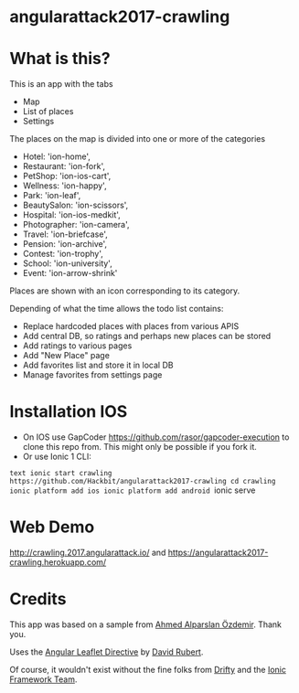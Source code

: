 # angularattack2017-crawling 

# What is this?
This is an app with the tabs
* Map
* List of places
* Settings

The places on the map is divided into one or more of the categories
* Hotel: 'ion-home',
* Restaurant: 'ion-fork',
* PetShop: 'ion-ios-cart',
* Wellness: 'ion-happy',
* Park: 'ion-leaf',
* BeautySalon: 'ion-scissors',
* Hospital: 'ion-ios-medkit',
* Photographer: 'ion-camera',
* Travel: 'ion-briefcase',
* Pension: 'ion-archive',
* Contest: 'ion-trophy',
* School: 'ion-university',
* Event: 'ion-arrow-shrink'

Places are shown with an icon corresponding to its category.

Depending of what the time allows the todo list contains:
* Replace hardcoded places with places from various APIS
* Add central DB, so ratings and perhaps new places can be stored
* Add ratings to various pages
* Add "New Place" page
* Add favorites list and store it in local DB
* Manage favorites from settings page

# Installation IOS
* On IOS use GapCoder https://github.com/rasor/gapcoder-execution to clone this repo from. This might only be possible if you fork it.
* Or use Ionic 1 CLI:

`text
ionic start crawling https://github.com/Hackbit/angularattack2017-crawling
cd crawling
ionic platform add ios
ionic platform add android
`ionic serve

# Web Demo
http://crawling.2017.angularattack.io/ and https://angularattack2017-crawling.herokuapp.com/

# Credits
This app was based on a sample from [Ahmed Alparslan Özdemir](https://github.com/alparslanahmed/MekanBul).  Thank you.

Uses the [Angular Leaflet Directive](https://tombatossals.github.io/angular-leaflet-directive/) by [David Rubert](https://github.com/tombatossals).

Of course, it wouldn't exist without the fine folks from [Drifty](http://www.drifty.com) and the [Ionic Framework Team](http://ionicframework.com).
